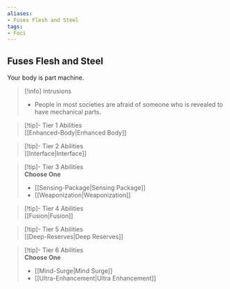 ```yaml
---
aliases:
- Fuses Flesh and Steel
tags:
- Foci
---
```


  
## Fuses Flesh and Steel  
Your body is part machine.  

>[!info] Intrusions  
>- People in most societies are afraid of someone who is revealed to have mechanical parts.  


>[!tip]- Tier 1 Abilities  
> [[Enhanced-Body|Enhanced Body]]  


>[!tip]- Tier 2 Abilities  
> [[Interface|Interface]]  


>[!tip]- Tier 3 Abilities  
> **Choose One**  
>- [[Sensing-Package|Sensing Package]]  
>- [[Weaponization|Weaponization]]  


>[!tip]- Tier 4 Abilities  
> [[Fusion|Fusion]]  


>[!tip]- Tier 5 Abilities  
> [[Deep-Reserves|Deep Reserves]]  


>[!tip]- Tier 6 Abilities  
> **Choose One**  
>- [[Mind-Surge|Mind Surge]]  
>- [[Ultra-Enhancement|Ultra Enhancement]]